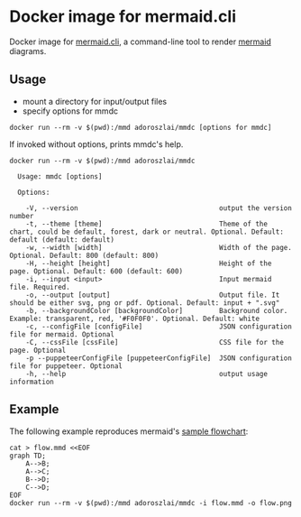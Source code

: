 # Docker image for mermaid.cli

Docker image for [mermaid.cli](https://github.com/mermaidjs/mermaid.cli), a command-line tool to render [mermaid](https://mermaidjs.github.io/) diagrams.

## Usage

 * mount a directory for input/output files
 * specify options for mmdc

```
docker run --rm -v $(pwd):/mmd adoroszlai/mmdc [options for mmdc]
```

If invoked without options, prints mmdc's help.

```
docker run --rm -v $(pwd):/mmd adoroszlai/mmdc

  Usage: mmdc [options]

  Options:

    -V, --version                                   output the version number
    -t, --theme [theme]                             Theme of the chart, could be default, forest, dark or neutral. Optional. Default: default (default: default)
    -w, --width [width]                             Width of the page. Optional. Default: 800 (default: 800)
    -H, --height [height]                           Height of the page. Optional. Default: 600 (default: 600)
    -i, --input <input>                             Input mermaid file. Required.
    -o, --output [output]                           Output file. It should be either svg, png or pdf. Optional. Default: input + ".svg"
    -b, --backgroundColor [backgroundColor]         Background color. Example: transparent, red, '#F0F0F0'. Optional. Default: white
    -c, --configFile [configFile]                   JSON configuration file for mermaid. Optional
    -C, --cssFile [cssFile]                         CSS file for the page. Optional
    -p --puppeteerConfigFile [puppeteerConfigFile]  JSON configuration file for puppeteer. Optional
    -h, --help                                      output usage information
```

## Example

The following example reproduces mermaid's [sample flowchart](https://mermaidjs.github.io/#an-example-of-a-flowchart):

```
cat > flow.mmd <<EOF
graph TD;
    A-->B;
    A-->C;
    B-->D;
    C-->D;
EOF
docker run --rm -v $(pwd):/mmd adoroszlai/mmdc -i flow.mmd -o flow.png
```

